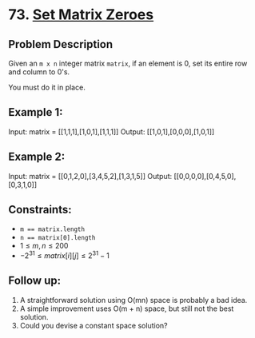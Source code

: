# 73. [Set Matrix Zeroes](https://leetcode.com/problems/set-matrix-zeroes/description/)

## Problem Description

Given an `m x n` integer matrix `matrix`, if an element is 0, set its entire row and column to 0's.

You must do it in place.

## Example 1:

Input: matrix = [[1,1,1],[1,0,1],[1,1,1]]
Output: [[1,0,1],[0,0,0],[1,0,1]]

## Example 2:

Input: matrix = [[0,1,2,0],[3,4,5,2],[1,3,1,5]]
Output: [[0,0,0,0],[0,4,5,0],[0,3,1,0]]

## Constraints:

- `m == matrix.length`
- `n == matrix[0].length`
- $1 \leq m, n \leq 200$
- $-2^{31} \leq matrix[i][j] \leq 2^{31} - 1$

## Follow up:

1. A straightforward solution using O(mn) space is probably a bad idea.
2. A simple improvement uses O(m + n) space, but still not the best solution.
3. Could you devise a constant space solution?
